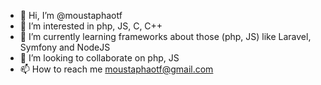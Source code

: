- 👋 Hi, I’m @moustaphaotf
- 👀 I’m interested in php, JS, C, C++
- 🌱 I’m currently learning frameworks about those (php, JS) like Laravel, Symfony and NodeJS
- 💞️ I’m looking to collaborate on php, JS
- 📫 How to reach me moustaphaotf@gmail.com

<!---
moustaphaotf/moustaphaotf is a ✨ special ✨ repository because its `README.md` (this file) appears on your GitHub profile.
You can click the Preview link to take a look at your changes.
--->
